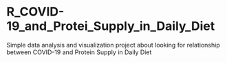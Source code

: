 # R_COVID-19_and_Protei_Supply_in_Daily_Diet
Simple data analysis and visualization project about looking for relationship between COVID-19 and Protein Supply in Daily Diet
